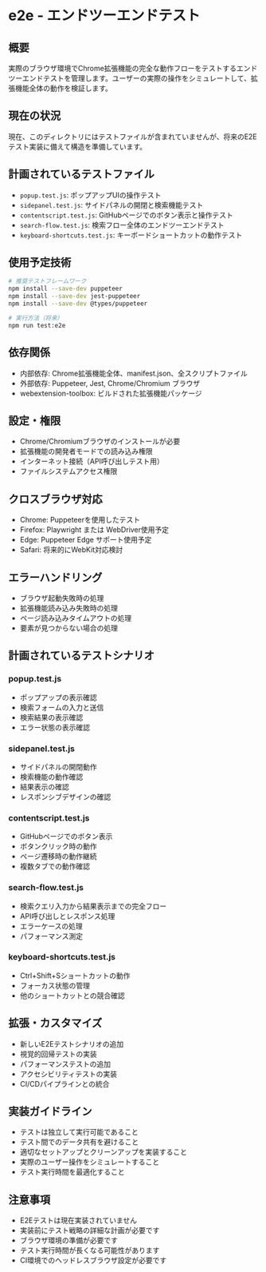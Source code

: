 # e2e - エンドツーエンドテスト

## 概要
実際のブラウザ環境でChrome拡張機能の完全な動作フローをテストするエンドツーエンドテストを管理します。ユーザーの実際の操作をシミュレートして、拡張機能全体の動作を検証します。

## 現在の状況
現在、このディレクトリにはテストファイルが含まれていませんが、将来のE2Eテスト実装に備えて構造を準備しています。

## 計画されているテストファイル
- `popup.test.js`: ポップアップUIの操作テスト
- `sidepanel.test.js`: サイドパネルの開閉と検索機能テスト
- `contentscript.test.js`: GitHubページでのボタン表示と操作テスト
- `search-flow.test.js`: 検索フロー全体のエンドツーエンドテスト
- `keyboard-shortcuts.test.js`: キーボードショートカットの動作テスト

## 使用予定技術
```bash
# 推奨テストフレームワーク
npm install --save-dev puppeteer
npm install --save-dev jest-puppeteer
npm install --save-dev @types/puppeteer

# 実行方法（将来）
npm run test:e2e
```

## 依存関係
- 内部依存: Chrome拡張機能全体、manifest.json、全スクリプトファイル
- 外部依存: Puppeteer, Jest, Chrome/Chromium ブラウザ
- webextension-toolbox: ビルドされた拡張機能パッケージ

## 設定・権限
- Chrome/Chromiumブラウザのインストールが必要
- 拡張機能の開発者モードでの読み込み権限
- インターネット接続（API呼び出しテスト用）
- ファイルシステムアクセス権限

## クロスブラウザ対応
- Chrome: Puppeteerを使用したテスト
- Firefox: Playwright または WebDriver使用予定
- Edge: Puppeteer Edge サポート使用予定
- Safari: 将来的にWebKit対応検討

## エラーハンドリング
- ブラウザ起動失敗時の処理
- 拡張機能読み込み失敗時の処理
- ページ読み込みタイムアウトの処理
- 要素が見つからない場合の処理

## 計画されているテストシナリオ

### popup.test.js
- ポップアップの表示確認
- 検索フォームの入力と送信
- 検索結果の表示確認
- エラー状態の表示確認

### sidepanel.test.js
- サイドパネルの開閉動作
- 検索機能の動作確認
- 結果表示の確認
- レスポンシブデザインの確認

### contentscript.test.js
- GitHubページでのボタン表示
- ボタンクリック時の動作
- ページ遷移時の動作継続
- 複数タブでの動作確認

### search-flow.test.js
- 検索クエリ入力から結果表示までの完全フロー
- API呼び出しとレスポンス処理
- エラーケースの処理
- パフォーマンス測定

### keyboard-shortcuts.test.js
- Ctrl+Shift+Sショートカットの動作
- フォーカス状態の管理
- 他のショートカットとの競合確認

## 拡張・カスタマイズ
- 新しいE2Eテストシナリオの追加
- 視覚的回帰テストの実装
- パフォーマンステストの追加
- アクセシビリティテストの実装
- CI/CDパイプラインとの統合

## 実装ガイドライン
- テストは独立して実行可能であること
- テスト間でのデータ共有を避けること
- 適切なセットアップとクリーンアップを実装すること
- 実際のユーザー操作をシミュレートすること
- テスト実行時間を最適化すること

## 注意事項
- E2Eテストは現在実装されていません
- 実装前にテスト戦略の詳細な計画が必要です
- ブラウザ環境の準備が必要です
- テスト実行時間が長くなる可能性があります
- CI環境でのヘッドレスブラウザ設定が必要です